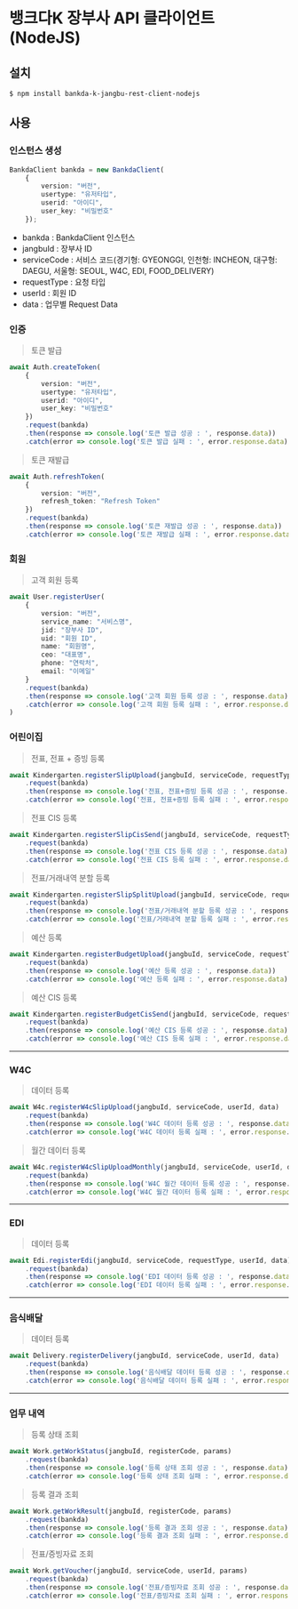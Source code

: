 # 뱅크다K 장부사 API 클라이언트 (NodeJS)

## 설치

```
$ npm install bankda-k-jangbu-rest-client-nodejs
```

## 사용
### 인스턴스 생성

```ts
BankdaClient bankda = new BankdaClient(
    {
        version: "버전",
        usertype: "유저타입",
        userid: "아이디",
        user_key: "비밀번호"
    });
```

- bankda : BankdaClient 인스턴스
- jangbuId : 장부사 ID
- serviceCode : 서비스 코드(경기형: GYEONGGI, 인천형: INCHEON, 대구형: DAEGU, 서울형: SEOUL, W4C, EDI, FOOD_DELIVERY)
- requestType : 요청 타입
- userId : 회원 ID
- data : 업무별 Request Data

### 인증

> 토큰 발급

```ts
await Auth.createToken(
    {
        version: "버전",
        usertype: "유저타입",
        userid: "아이디",
        user_key: "비밀번호"
    })
    .request(bankda)
    .then(response => console.log('토큰 발급 성공 : ', response.data))
    .catch(error => console.log('토큰 발급 실패 : ', error.response.data));
```

> 토큰 재발급

```ts
await Auth.refreshToken(
    {
        version: "버전",
        refresh_token: "Refresh Token"
    })
    .request(bankda)
    .then(response => console.log('토큰 재발급 성공 : ', response.data))
    .catch(error => console.log('토큰 재발급 실패 : ', error.response.data));
```

### 회원

> 고객 회원 등록

```ts
await User.registerUser(
    {
        version: "버전",
        service_name: "서비스명",
        jid: "장부사 ID",
        uid: "회원 ID",
        name: "회원명",
        ceo: "대표명",
        phone: "연락처",
        email: "이메일"
    }
    .request(bankda)
    .then(response => console.log('고객 회원 등록 성공 : ', response.data))
    .catch(error => console.log('고객 회원 등록 실패 : ', error.response.data));
)
```

### 어린이집

> 전표, 전표 + 증빙 등록
 
```ts
await Kindergarten.registerSlipUpload(jangbuId, serviceCode, requestType, userId, data)
    .request(bankda)
    .then(response => console.log('전표, 전표+증빙 등록 성공 : ', response.data))
    .catch(error => console.log('전표, 전표+증빙 등록 실패 : ', error.response.data));
```

> 전표 CIS 등록

```ts
await Kindergarten.registerSlipCisSend(jangbuId, serviceCode, requestType, userId, data)
    .request(bankda)
    .then(response => console.log('전표 CIS 등록 성공 : ', response.data))
    .catch(error => console.log('전표 CIS 등록 실패 : ', error.response.data));
```

> 전표/거래내역 분할 등록

```ts
await Kindergarten.registerSlipSplitUpload(jangbuId, serviceCode, requestType, userId, data)
    .request(bankda)
    .then(response => console.log('전표/거래내역 분할 등록 성공 : ', response.data))
    .catch(error => console.log('전표/거래내역 분할 등록 실패 : ', error.response.data));
```

> 예산 등록

```ts
await Kindergarten.registerBudgetUpload(jangbuId, serviceCode, requestType, userId, data)
    .request(bankda)
    .then(response => console.log('예산 등록 성공 : ', response.data))
    .catch(error => console.log('예산 등록 실패 : ', error.response.data));
```

> 예산 CIS 등록

```ts
await Kindergarten.registerBudgetCisSend(jangbuId, serviceCode, requestType, userId, data)
    .request(bankda)
    .then(response => console.log('예산 CIS 등록 성공 : ', response.data))
    .catch(error => console.log('예산 CIS 등록 실패 : ', error.response.data));
```
---
### W4C

> 데이터 등록

```ts
await W4c.registerW4cSlipUpload(jangbuId, serviceCode, userId, data)
    .request(bankda)
    .then(response => console.log('W4C 데이터 등록 성공 : ', response.data))
    .catch(error => console.log('W4C 데이터 등록 실패 : ', error.response.data));
```

> 월간 데이터 등록

```ts
await W4c.registerW4cSlipUploadMonthly(jangbuId, serviceCode, userId, data)
    .request(bankda)
    .then(response => console.log('W4C 월간 데이터 등록 성공 : ', response.data))
    .catch(error => console.log('W4C 월간 데이터 등록 실패 : ', error.response.data));
```
---
### EDI

> 데이터 등록

```ts
await Edi.registerEdi(jangbuId, serviceCode, requestType, userId, data)
    .request(bankda)
    .then(response => console.log('EDI 데이터 등록 성공 : ', response.data))
    .catch(error => console.log('EDI 데이터 등록 실패 : ', error.response.data));
```
---
### 음식배달

> 데이터 등록

```ts
await Delivery.registerDelivery(jangbuId, serviceCode, userId, data)
    .request(bankda)
    .then(response => console.log('음식배달 데이터 등록 성공 : ', response.data))
    .catch(error => console.log('음식배달 데이터 등록 실패 : ', error.response.data));
```

---
### 업무 내역

> 등록 상태 조회

```ts
await Work.getWorkStatus(jangbuId, registerCode, params)
    .request(bankda)
    .then(response => console.log('등록 상태 조회 성공 : ', response.data))
    .catch(error => console.log('등록 상태 조회 실패 : ', error.response.data));
```

> 등록 결과 조회

```ts
await Work.getWorkResult(jangbuId, registerCode, params)
    .request(bankda)
    .then(response => console.log('등록 결과 조회 성공 : ', response.data))
    .catch(error => console.log('등록 결과 조회 실패 : ', error.response.data));
```

> 전표/증빙자료 조회

```ts
await Work.getVoucher(jangbuId, serviceCode, userId, params)
    .request(bankda)
    .then(response => console.log('전표/증빙자료 조회 성공 : ', response.data))
    .catch(error => console.log('전표/증빙자료 조회 실패 : ', error.response.data));
```